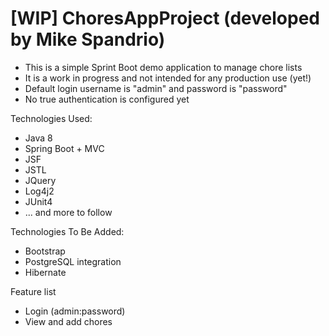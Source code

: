 # [WIP] ChoresAppProject (developed by Mike Spandrio)
- This is a simple Sprint Boot demo application to manage chore lists
- It is a work in progress and not intended for any production use (yet!)
- Default login username is "admin" and password is "password"
- No true authentication is configured yet

Technologies Used:
- Java 8
- Spring Boot + MVC
- JSF
- JSTL
- JQuery
- Log4j2
- JUnit4
- ... and more to follow

Technologies To Be Added:
- Bootstrap
- PostgreSQL integration
- Hibernate

Feature list
- Login (admin:password)
- View and add chores
